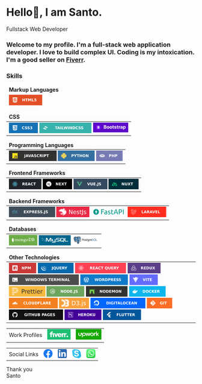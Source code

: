 <h1>Hello👋, I am Santo.</h1>

<p>Fullstack Web Developer</p>

<h3>Welcome to my profile. I'm a full-stack web application developer. I love to build complex UI. Coding is my intoxication. I'm a good seller on <a
        href="https://www.fiverr.com/web__architect?up_rollout=true" title="fiverr">Fiverr</a>.</h3>

<h3>Skills</h3>

<table>
    <thead>
        <tr>
            <td colspan="3"><strong>Markup Languages</strong></td>
        </tr>
    </thead>
    <thead>
        <tr>
            <td>
                <a href="https://www.w3schools.com/html/default.asp" title="html5"><img height="28" src="./assets/icons/lg/html5.svg" alt="html5"></a>
            </td>
        </tr>
    </thead>
</table>

<table>
    <thead>
        <tr>
            <td colspan="6"><strong>CSS</strong></td>
        </tr>
    </thead>
    <tbody>
        <tr>
            <td>
                <a href="#" title="css"><img height="28" src="./assets/icons/lg/css.svg" alt="css"></a>
                <a href="#" title="tailwindcss"><img height="28" src="./assets/icons/lg/tailwindcss.svg" alt="tailwindcss"></a>
                <a href="#" title="bootstrap"><img height="28" src="./assets/icons/transparent/bootstrap.svg" alt="bootstrap"></a>
            </td>
        </tr>
    </tbody>
</table>

<table>
    <thead>
        <tr>
            <td colspan="3"><strong>Programming Languages</strong></td>
        </tr>
    </thead>
    <tbody>
        <tr>
            <td>
                <a href="#" title="javascript"><img height="28" src="./assets/icons/lg/javascript.svg" alt="javascript"></a>
                <a href="#" title="python"><img height="28" src="./assets/icons/lg/python.svg" alt="python"></a>
                <a href="#" title="php"><img height="28" src="./assets/icons/lg/php.svg" alt="php"></a>
            </td>
        </tr>
    </tbody>
</table>

<table>
    <thead>
        <tr>
            <td colspan="5"><strong>Frontend Frameworks</strong></td>
        </tr>
    </thead>
    <tbody>
        <tr>
            <td>
                <a href="#" title="react"><img height="28" src="./assets/icons/lg/react.svg" alt="react"></a>
                <a href="#" title="nextjs"><img height="28" src="./assets/icons/lg/nextjs.svg" alt="nextjs"></a>
                <a href="#" title="vuejs"><img height="28" src="./assets/icons/lg/vuejs.svg" alt="vuejs"></a>
                <a href="#" title="nuxt"><img height="28" src="./assets/icons/lg/nuxt.svg" alt="nuxt"></a>
            </td>
        </tr>
    </tbody>
</table>

<table>
    <thead>
        <tr>
            <td colspan="5"><strong>Backend Frameworks</strong></td>
        </tr>
    </thead>
    <tbody>
        <tr>
            <td>
                <a href="#" title="expressjs"><img height="28" src="./assets/icons/lg/expressjs.svg" alt="expressjs"></a>
                <a href="#" title="nestjs"><img height="28" src="./assets/icons/lg/nestjs.svg" alt="nestjs"></a>
                <a href="#" title="laravel"><img height="28" src="./assets/icons/lg/fastapi.svg" alt="fastapi"></a>
                <a href="#" title="laravel"><img height="28" src="./assets/icons/lg/laravel.svg" alt="laravel"></a>
            </td>
        </tr>
    </tbody>
</table>

<table>
    <thead>
        <tr>
            <td colspan="3"><strong>Databases</strong></td>
        </tr>
    </thead>
    <tbody>
        <tr>
            <td>
                <a href="#" title="mongodb" class=""><img height="28" src="./assets/icons/transparent/mongodb.svg" alt="mongodb"></a>
                <a href="#" title="mysql" class=""><img height="28" src="./assets/icons/transparent/mysql.svg" alt="mysql"></a>
                <a href="#" title="mysql" class=""><img height="28" src="./assets/icons/transparent/postgresql.svg" alt="postgresql"></a>
            </td>
        </tr>
    </tbody>
</table>

<table>
    <thead>
        <tr>
            <td colspan="3"><strong>Other Technologies</strong></td>
        </tr>
    </thead>
    <tbody>
        <tr>
            <td>
                <a href="#" title="npm"><img height="28" src="./assets/icons/lg/npm.svg" alt="npm"></a>
                <a href="#" title="jquery"><img height="28" src="./assets/icons/lg/jquery.svg" alt="jquery"></a>
                <a href="#" title="react-query"><img height="28" src="./assets/icons/lg/react-query.svg" alt="react-query"></a>
                <a href="#" title="redux"><img height="28" src="./assets/icons/lg/redux.svg" alt="redux"></a>
                <a href="#" title="terminal"><img height="28" src="./assets/icons/lg/terminal.svg" alt="terminal"></a>
                <a href="#" title="wordpress"><img height="28" src="./assets/icons/lg/wordpress.svg" alt="wordpress"></a>
                <a href="#" title="vite"><img height="28" src="./assets/icons/lg/vite.svg" alt="vite"></a>
                <a href="#" title="prettier"><img height="28" src="./assets/icons/lg/prettier.svg" alt="prettier"></a>
                <a href="#" title="nodejs"><img height="28" src="./assets/icons/lg/nodejs.svg" alt="nodejs"></a>
                <a href="#" title="nodemon"><img height="28" src="./assets/icons/lg/nodemon.svg" alt="nodemon"></a>
                <a href="#" title="docker"><img height="28" src="./assets/icons/lg/docker.svg" alt="docker"></a>
                <a href="#" title="cloudflare"><img height="28" src="./assets/icons/lg/cloudflare.svg" alt="cloudflare"></a>
                <a href="#" title="d3js"><img height="28" src="./assets/icons/lg/d3js.svg" alt="d3js"></a>
                <a href="#" title="digitalocean"><img height="28" src="./assets/icons/lg/digitalocean.svg" alt="digitalocean"></a>
                <a href="#" title="git"><img height="28" src="./assets/icons/lg/git.svg" alt="git"></a>
                <a href="#" title="github-pages"><img height="28" src="./assets/icons/lg/github-pages.svg" alt="github-pages"></a>
                <a href="#" title="heroku"><img height="28" src="./assets/icons/lg/heroku.svg" alt="heroku"></a>
                <a href="#" title="flutter"><img height="28" src="./assets/icons/lg/flutter.svg" alt="flutter"></a>
            </td>
        </tr>
    </tbody>
</table>

<table>
    <tr>
        <td> Work Profiles</td>
        <td>
            <a href="https://www.fiverr.com/web__architect?up_rollout=true" title="fiverr"><img height="28" src="./assets/icons/marketplace/solid/fiverr.svg" alt="fiverr"></a>
        </td>
        <td>
            <a href="https://www.upwork.com/freelancers/~013de8e004b41e7e82" title="upwork"><img height="28" src="./assets/icons/marketplace/solid/upwork.svg" alt="upwork"></a>
        </td>
    </tr>
</table>

<table>
    <tbody>
        <tr>
            <td>Social Links</td>
            <td>
                <a href="https://instagram.com/SantoKhan1999/" title="facebook"><img height="24" src="./assets/icons/social/facebook.svg" alt="facebook"></a>
            </td>
            <td>
                <a href="https://www.linkedin.com/in/santokhan1999/" title="linkedin"><img height="24" src="./assets/icons/social/linkedin.svg" alt="linkedin"></a>
            </td>
            <td>
                <a href="https://join.skype.com/invite/VkXHikszW7Pb" title="skype"><img height="24" src="./assets/icons/social/skype.svg" alt="skype"></a>
            </td>
            <td>
                <a href="https://wa.me/+8801718787756" title="whatsapp"><img height="24" src="./assets/icons/social/whatsapp.svg" alt="whatsapp"></a>
            </td>
        </tr>
    </tbody>
</table>

<p>Thank you<br>Santo</p>
